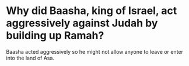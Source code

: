 # Why did Baasha, king of Israel, act aggressively against Judah by building up Ramah?

Baasha acted aggressively so he might not allow anyone to leave or enter into the land of Asa. 